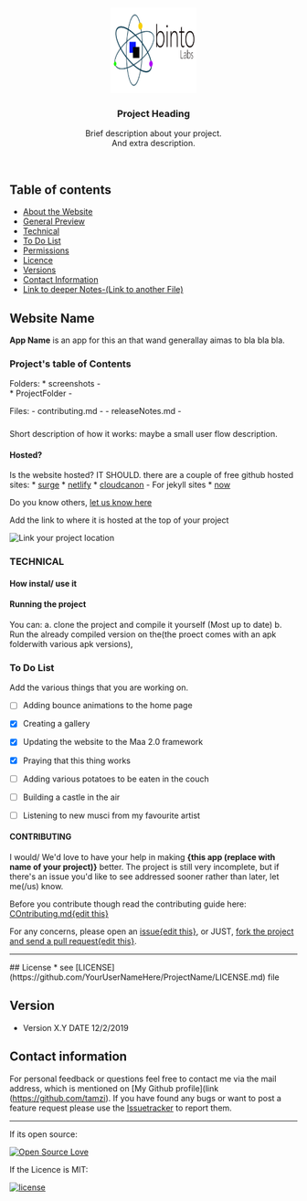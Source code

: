 <p align="center">
  <a href="https://github.com/yourUserName/YourProjectName">
    <img src="art/logo.png" alt="Project Name" width=150 height=150>
  </a>
  <h3 align="center">Project Heading</h3>

  <p align="center">
    Brief description about your project. <br>
   And extra description.
    <br>
    </p>
</p>

<br>

## Table of contents
- [About the Website](#)
- [General Preview](#)
- [Technical](#)
- [To Do List](#)
- [Permissions](#)
- [Licence](#)
- [Versions](#)
- [Contact Information](#)
- [Link to deeper Notes-(Link to another File)](#https://github.com/tamzi/ML4Mobile/blob/master/notes.md)






## Website Name 

**App Name** is an app for this an that wand generallay aimas to bla bla bla.

### Project's table of Contents

Folders:
    * screenshots -  
    * ProjectFolder - 

Files:
    - contributing.md - 
    - releaseNotes.md - 



###
Short description of how it works: maybe a small user flow description.


#### Hosted?
Is the website hosted? IT SHOULD.
there are a couple of free github hosted sites:
    * [surge](https://surge.sh/)
    * [netlify](https://www.netlify.com/)
    * [cloudcanon](https://cloudcannon.com/) - For jekyll sites
    * [now](https://zeit.co/now)

Do you know others, [let us know here](https://github.com/tamzi/ReadMe-MasterTemplates/issues)

Add the link to where it is hosted at the top of your project

![Link your project location](https://raw.githubusercontent.com/tamzi/ReadMe-MasterTemplates/master/website/art/web.png "Link your project!")

### TECHNICAL


#### How instal/ use it
#### Running the project

You can:
    a. clone the project and compile it yourself (Most up to date)
    b. Run the already compiled version on the(the proect comes with an apk folderwith various apk versions), 
    

### To Do List

Add the various things that you are working on.  

- [ ] Adding bounce animations to the home page
- [x] Creating a gallery
- [x] Updating the website to the Maa 2.0 framework
- [x] Praying that this thing works
- [ ] Adding various potatoes to be eaten in the couch
- [ ] Building a castle in the air
- [ ] Listening to new musci from my favourite artist




#### CONTRIBUTING

I would/ We'd love to have your help in making  **{this app (replace with name of your project)}** better. The project is still very incomplete, but if there's an issue you'd like to see addressed sooner rather than later, let me(/us) know. 

Before you contribute though read the contributing guide here: [COntributing.md{edit this}](https://github.com/YourUserNameHere/ProjectName/contributing.md)

For any concerns, please open an [issue{edit this}](https://github.com/YourUserNameHere/ProjectName/issues), or JUST, [fork the project and send a pull request{edit this}](https://github.com/YourUserNameHere/ProjectName/pulls). 


<hr>
## License 
* see [LICENSE](https://github.com/YourUserNameHere/ProjectName/LICENSE.md) file

## Version 
* Version X.Y  DATE 12/2/2019



## Contact information

For personal feedback or questions feel free to contact me via the mail address, which is mentioned on [My Github profile](link (https://github.com/tamzi). If you have found any bugs or want to post a feature request please use the [Issuetracker](https://github.com/tamzi/ReadMe-MasterTemplates/issues) to report them.

<hr>
If its open source:

[![Open Source Love](https://badges.frapsoft.com/os/v2/open-source-200x33.png?v=103)](#)  

If the Licence is MIT:

[![license](https://img.shields.io/github/license/mashape/apistatus.svg?style=for-the-badge)]()


